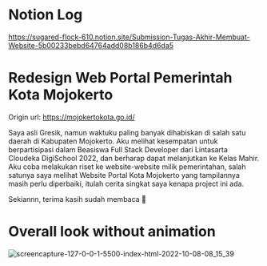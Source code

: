 # Notion Log
https://sugared-flock-610.notion.site/Submission-Tugas-Akhir-Membuat-Website-5b00233bebd64764add08b186b4d6da5

# Redesign Web Portal Pemerintah Kota Mojokerto

Origin url: https://mojokertokota.go.id/

Saya asli Gresik, namun waktuku paling banyak dihabiskan di salah satu daerah di Kabupaten Mojokerto. Aku melihat kesempatan untuk berpartisipasi dalam Beasiswa Full Stack Developer dari Lintasarta Cloudeka DigiSchool 2022, dan berharap dapat melanjutkan ke Kelas Mahir. Aku coba melakukan riset ke website-website milik pemerintahan, salah satunya saya melihat Website Portal Kota Mojokerto yang tampilannya masih perlu diperbaiki, itulah cerita singkat saya kenapa project ini ada.

Sekiannn, terima kasih sudah membaca 🤟

# Overall look without animation
![screencapture-127-0-0-1-5500-index-html-2022-10-08-08_15_39](https://user-images.githubusercontent.com/25668079/194680501-cd26f79e-af07-410e-9466-594e2c318548.png)
